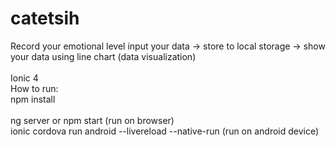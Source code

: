 # catetsih
Record your emotional level
input your data -> store to local storage -> show your data using line chart (data visualization)
<br>
<br>
Ionic 4 
<br>
How to run:<br>
npm install<br><br>
ng server or npm start (run on browser)<br>
ionic cordova run android --livereload --native-run (run on android device)
